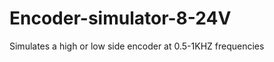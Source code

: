Encoder-simulator-8-24V
=======================

Simulates a high or low side encoder at 0.5-1KHZ frequencies
